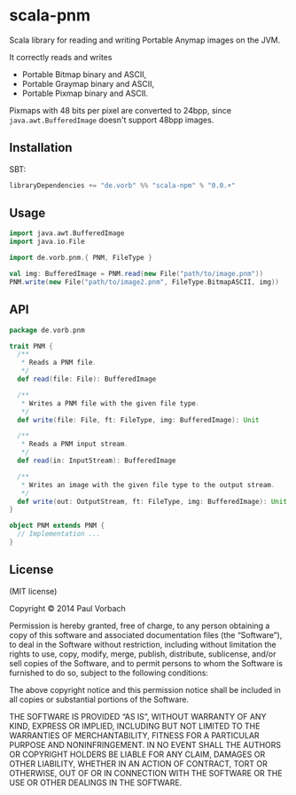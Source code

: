 scala-pnm
=========

Scala library for reading and writing Portable Anymap images on the JVM.

It correctly reads and writes

  * Portable Bitmap binary and ASCII,
  * Portable Graymap binary and ASCII,
  * Portable Pixmap binary and ASCII.

Pixmaps with 48 bits per pixel are converted to 24bpp, since
`java.awt.BufferedImage` doesn't support 48bpp images.


Installation
------------

SBT:

~~~ scala
libraryDependencies += "de.vorb" %% "scala-npm" % "0.0.+"
~~~


Usage
-----

~~~ scala
import java.awt.BufferedImage
import java.io.File

import de.vorb.pnm.{ PNM, FileType }

val img: BufferedImage = PNM.read(new File("path/to/image.pnm"))
PNM.write(new File("path/to/image2.pnm", FileType.BitmapASCII, img))
~~~


API
---

~~~ scala
package de.vorb.pnm

trait PNM {
  /**
   * Reads a PNM file.
   */
  def read(file: File): BufferedImage

  /**
   * Writes a PNM file with the given file type.
   */
  def write(file: File, ft: FileType, img: BufferedImage): Unit

  /**
   * Reads a PNM input stream.
   */
  def read(in: InputStream): BufferedImage

  /**
   * Writes an image with the given file type to the output stream.
   */
  def write(out: OutputStream, ft: FileType, img: BufferedImage): Unit
}

object PNM extends PNM {
  // Implementation ...
}
~~~


License
-------

(MIT license)

Copyright © 2014 Paul Vorbach

Permission is hereby granted, free of charge, to any person obtaining a copy of
this software and associated documentation files (the “Software”), to deal in
the Software without restriction, including without limitation the rights to
use, copy, modify, merge, publish, distribute, sublicense, and/or sell copies of
the Software, and to permit persons to whom the Software is furnished to do so,
subject to the following conditions:

The above copyright notice and this permission notice shall be included in all
copies or substantial portions of the Software.

THE SOFTWARE IS PROVIDED “AS IS”, WITHOUT WARRANTY OF ANY KIND, EXPRESS OR
IMPLIED, INCLUDING BUT NOT LIMITED TO THE WARRANTIES OF MERCHANTABILITY, FITNESS
FOR A PARTICULAR PURPOSE AND NONINFRINGEMENT. IN NO EVENT SHALL THE AUTHORS OR
COPYRIGHT HOLDERS BE LIABLE FOR ANY CLAIM, DAMAGES OR OTHER LIABILITY, WHETHER
IN AN ACTION OF CONTRACT, TORT OR OTHERWISE, OUT OF OR IN CONNECTION WITH THE
SOFTWARE OR THE USE OR OTHER DEALINGS IN THE SOFTWARE.
